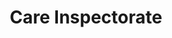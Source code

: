 ---
schema: default
title: Care Inspectorate
description: Non-departmental public body. Part of Scottish Government
logo: ''
type:
- Non-Departmental Public Body
portal_url: ''
org_url: https://www.careinspectorate.com/
twitter_handle: 
wikidata_qid: Q5038855
wdtk_id: 
---